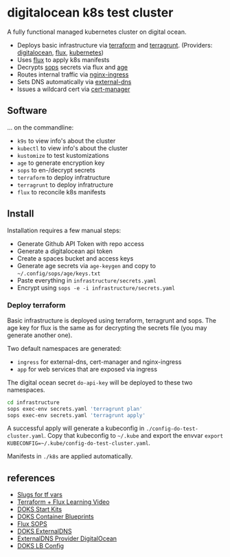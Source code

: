 # digitalocean k8s test cluster

A fully functional managed kubernetes cluster on digital ocean. 

* Deploys basic infrastructure via [terraform](https://www.terraform.io/) and [terragrunt](https://terragrunt.gruntwork.io/).  (Providers: [digitalocean](https://registry.terraform.io/providers/digitalocean/digitalocean/latest/docs), [flux](https://registry.terraform.io/providers/fluxcd/flux/latest/docs), [kubernetes](https://registry.terraform.io/providers/hashicorp/kubernetes/latest/docs))
* Uses [flux](https://fluxcd.io/) to apply k8s manifests
* Decrypts [sops](https://github.com/getsops/sops) secrets via flux and [age](https://github.com/FiloSottile/age)
* Routes internal traffic via [nginx-ingress](https://kubernetes.github.io/ingress-nginx/)
* Sets DNS automatically via [external-dns](https://github.com/kubernetes-sigs/external-dns)
* Issues a wildcard cert via [cert-manager](https://cert-manager.io/)

## Software

... on the commandline:

* `k9s` to view info's about the cluster
* `kubectl` to view info's about the cluster
* `kustomize` to test kustomizations
* `age` to generate encryption key
* `sops` to en-/decrypt secrets
* `terraform` to deploy infratructure
* `terragrunt` to deploy infratructure
* `flux` to reconcile k8s manifests

## Install

Installation requires a few manual steps: 

* Generate Github API Token with repo access
* Generate a digitalocean api token
* Create a spaces bucket and access keys
* Generate age secrets via `age-keygen` and copy to `~/.config/sops/age/keys.txt`
* Paste everything in `infrastructure/secrets.yaml`
* Encrypt using `sops -e -i infrastructure/secrets.yaml`

### Deploy terraform

Basic infrastructure is deployed using terraform, terragrunt and sops. The age key for flux is the same as for decrypting the secrets file (you may generate another one). 

Two default namespaces are generated: 
* `ingress` for external-dns, cert-manager and nginx-ingress
* `app` for web services that are exposed via ingress

The digital ocean secret `do-api-key` will be deployed to these two namespaces. 

```sh
cd infrastructure
sops exec-env secrets.yaml 'terragrunt plan'
sops exec-env secrets.yaml 'terragrunt apply'
```

A successful apply will generate a kubeconfig in `./config-do-test-cluster.yaml`. Copy that kubeconfig to `~/.kube` and export the envvar `export KUBECONFIG=~/.kube/config-do-test-cluster.yaml`. 

Manifests in `./k8s` are applied automatically. 

## references

* [Slugs for tf vars](https://slugs.do-api.dev/)
* [Terraform + Flux Learning Video](https://www.digitalocean.com/community/tech-talks/automating-gitops-and-continuous-delivery-with-digitalocean-kubernetes)
* [DOKS Start Kits](https://github.com/digitalocean/Kubernetes-Starter-Kit-Developers)
* [DOKS Container Blueprints](https://github.com/digitalocean/container-blueprints)
* [Flux SOPS](https://fluxcd.io/flux/guides/mozilla-sops/)
* [DOKS ExternalDNS](https://www.digitalocean.com/community/tutorials/how-to-automatically-manage-dns-records-from-digitalocean-kubernetes-using-externaldns)
* [ExternalDNS Provider DigitalOcean](https://github.com/kubernetes-sigs/external-dns/blob/master/docs/tutorials/digitalocean.md)
* [DOKS LB Config](https://docs.digitalocean.com/products/kubernetes/how-to/configure-load-balancers/)